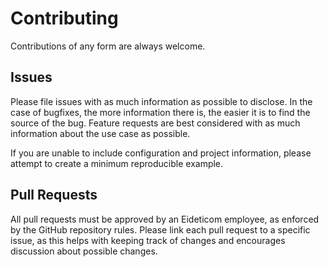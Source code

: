 # Contributing

Contributions of any form are always welcome.

## Issues

Please file issues with as much information as possible to disclose.
In the case of bugfixes, the more information there is, the easier it is
to find the source of the bug. Feature requests are best considered with as
much information about the use case as possible.

If you are unable to include configuration and project information, please
attempt to create a minimum reproducible example.

## Pull Requests

All pull requests must be approved by an Eideticom employee, as enforced by
the GitHub repository rules. Please link each pull request to a specific
issue, as this helps with keeping track of changes and encourages discussion
about possible changes.
